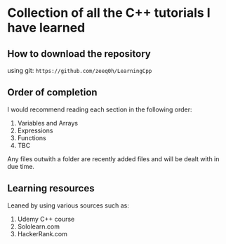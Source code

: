 # Collection of all the C++ tutorials I have learned

## How to download the repository
using git:
`https://github.com/zeeq0h/LearningCpp`

## Order of completion
I would recommend reading each section in the following order:
1. Variables and Arrays
2. Expressions
3. Functions
4. TBC

Any files outwith a folder are recently added files and will be dealt with in due time.

## Learning resources

Leaned by using various sources such as:
1. Udemy C++ course
2. Sololearn.com 
3. HackerRank.com